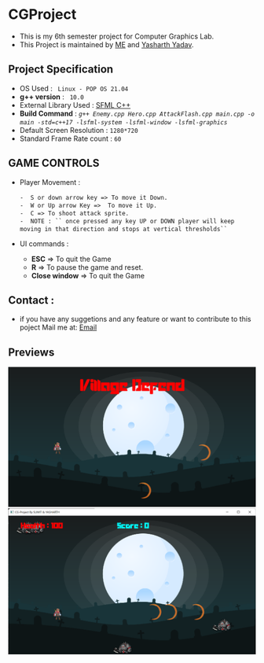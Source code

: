 # CGProject

- This is my 6th semester project for Computer Graphics Lab.
- This Project is maintained by [ME](https://github.com/Sumit-Kumar1) and [Yasharth Yadav](https://github.com/yasharth328).

## Project Specification

- OS Used : `` Linux - POP OS 21.04``
- __g++ version__ : `` 10.0``
- External Library Used : [SFML C++](https://www.sfml-dev.org/)
- **Build Command** : _``g++ Enemy.cpp Hero.cpp AttackFlash.cpp main.cpp -o main -std=c++17 -lsfml-system -lsfml-window -lsfml-graphics``_
- Default Screen Resolution : ``1280*720``
- Standard Frame Rate count : ``60``

## GAME CONTROLS

-  Player Movement : 
  
       -  S or down arrow key => To move it Down.
       -  W or Up arrow Key =>  To move it Up.
       -  C => To shoot attack sprite.
       -  NOTE : `` once pressed any key UP or DOWN player will keep moving in that direction and stops at vertical thresholds``
- UI commands :
    - __ESC__ => To quit the Game 
    - __R__ => To pause the game and reset.
    - __Close window__ => To quit the Game

## Contact :
- if you have any suggetions and any feature or want to contribute to this poject 
Mail me at: [Email](kumarsumitjat298@gmail.com)

## Previews
![Screenshot](vd1.png)
![Screenshot](vd2.png)